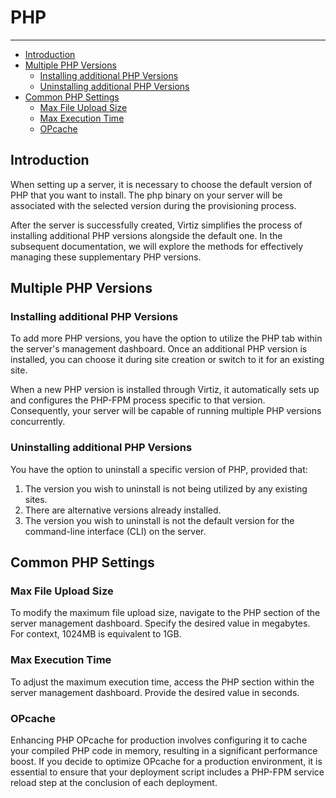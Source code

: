 # PHP

---

- [Introduction](#introduction)
- [Multiple PHP Versions](#multiple-php-versions)
    - [Installing additional PHP Versions](#installing-additional-php-versions)
    - [Uninstalling additional PHP Versions](#uninstalling-additional-php-versions)
- [Common PHP Settings](#common-php-settings)
    - [Max File Upload Size](#max-file-upload-size)
    - [Max Execution Time](#max-execution-time)
    - [OPcache](#opcache)


## Introduction

When setting up a server, it is necessary to choose the default version of PHP that you want to install. The php binary on your server will be associated with the selected version during the provisioning process.

After the server is successfully created, Virtiz simplifies the process of installing additional PHP versions alongside the default one. In the subsequent documentation, we will explore the methods for effectively managing these supplementary PHP versions.

## Multiple PHP Versions

### Installing additional PHP Versions

To add more PHP versions, you have the option to utilize the PHP tab within the server's management dashboard. Once an additional PHP version is installed, you can choose it during site creation or switch to it for an existing site.

When a new PHP version is installed through Virtiz, it automatically sets up and configures the PHP-FPM process specific to that version. Consequently, your server will be capable of running multiple PHP versions concurrently.

### Uninstalling additional PHP Versions

You have the option to uninstall a specific version of PHP, provided that:

1. The version you wish to uninstall is not being utilized by any existing sites.
2. There are alternative versions already installed.
3. The version you wish to uninstall is not the default version for the command-line interface (CLI) on the server.

## Common PHP Settings

### Max File Upload Size

To modify the maximum file upload size, navigate to the PHP section of the server management dashboard. Specify the desired value in megabytes. For context, 1024MB is equivalent to 1GB.

### Max Execution Time

To adjust the maximum execution time, access the PHP section within the server management dashboard. Provide the desired value in seconds.

### OPcache

Enhancing PHP OPcache for production involves configuring it to cache your compiled PHP code in memory, resulting in a significant performance boost. If you decide to optimize OPcache for a production environment, it is essential to ensure that your deployment script includes a PHP-FPM service reload step at the conclusion of each deployment.
